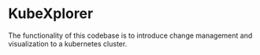 # KubeXplorer

The functionality of this codebase is to introduce change management and visualization to a kubernetes cluster.